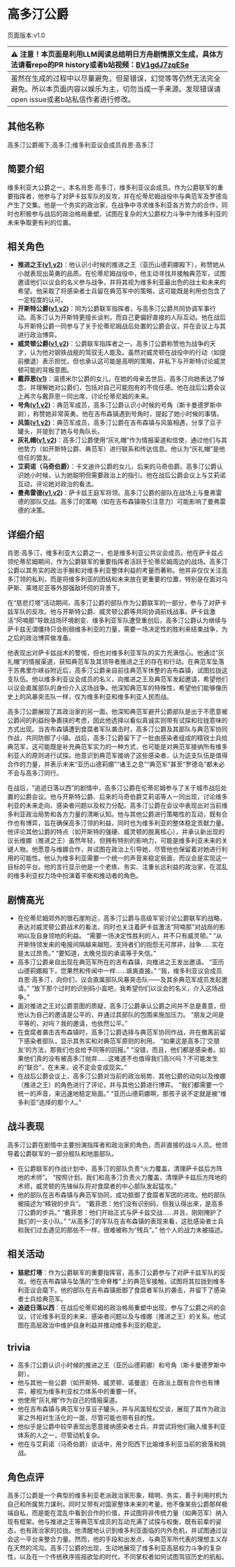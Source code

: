 # 高多汀公爵
页面版本:v1.0
 

| :warning: 注意！本页面是利用LLM阅读总结明日方舟剧情原文生成，具体方法请看repo的PR history或者b站视频：[BV1gdJ7zqESe](https://www.bilibili.com/video/BV1gdJ7zqESe/)         |
|:----------------------------|
| 虽然在生成的过程中以尽量避免，但是错误，幻觉等等仍然无法完全避免。所以本页面内容以娱乐为主，切勿当成一手来源。发现错误请open issue或者b站私信作者进行修改。|



## 其他名称
高多汀公爵阁下;高多汀;维多利亚议会成员肖恩·高多汀
## 简要介绍
维多利亚大公爵之一，本名肖恩·高多汀，维多利亚议会成员。作为公爵联军的重要指挥者，他参与了对萨卡兹军队的反攻，并在伦蒂尼姆战役中与典范军及罗德岛产生了交集。他是一个务实的政治家，在战争中寻求维多利亚各方势力的合作，同时也积极参与战后的政治格局重塑，试图在复杂的大公爵权力斗争中为维多利亚的未来争取更有利的位置。
## 相关角色
-   **推进之王([v1](char_112_siege.md),[v2](../char_v3/char_112_siege.md))**：他认识小时候的推进之王（亚历山德莉娜殿下），称赞她从小就表现出英勇的品质。在伦蒂尼姆战役中，他主动寻找并接触典范军，试图邀请他们以议会的名义参与战争，并将其视为维多利亚最出色的战士和未来的希望。他采取了将感染者士兵留在典范军中的策略，这可能既是利用也包含了一定程度的认可。
-   **开斯特公爵([v1](extended_char_kai_si_te_gong_jue.md),[v2](../char_v3/extended_char_kai_si_te_gong_jue.md))**：同为公爵联军指挥者，与高多汀公爵共同协调军事行动。高多汀认为开斯特更擅长谈判，而自己更偏好直接的人际互动。他在战后与开斯特公爵一同参与了关于伦蒂尼姆战后处置的公爵会议，并在会议上与其进行政治博弈。
-   **威灵顿公爵([v1](extended_char_wei_ling_dun_gong_jue.md),[v2](../char_v3/extended_char_wei_ling_dun_gong_jue.md))**：公爵联军指挥者之一。高多汀公爵称赞他为战争的天才，认为他对钢铁战舰的驾驭无人能及。虽然对威灵顿在战役中的行动（如提前撤退）表示担忧，但也承认这可能是高明的策略，并私下与开斯特讨论威灵顿可能的背叛意图。
-   **戴菲恩([v1](char_4110_delphn.md))**：温德米尔公爵的女儿，在她的母亲去世后，高多汀向她表达了悼念，并理解她对公爵们，包括对自己可能抱有的不信任感。他在战后公爵会议上再次与戴菲恩一同出席，讨论伦蒂尼姆的未来。
-   **号角([v1](char_4039_horn.md),[v2](../char_v3/char_4039_horn.md))**：典范军成员，高多汀公爵认识小时候的号角（斯卡曼德罗斯中尉），称赞她非常英勇。他在吉布森镇遇到号角时，提起了她小时候的事情。
-   **风笛([v1](char_222_bpipe.md),[v2](../char_v3/char_222_bpipe.md))**：典范军成员，高多汀公爵在吉布森镇与风笛相遇，分享了豆子罐头，并提到了她与号角队长。
-   **灰礼帽([v1](extended_char_hui_li_mao.md),[v2](../char_v3/extended_char_hui_li_mao.md))**：高多汀公爵使用“灰礼帽”作为情报渠道和信使，通过他们与其他势力（如开斯特公爵、典范军）进行联系和传达信息。他认为“灰礼帽”是他信任的盟友。
-   **艾莉诺（马奇伯爵）**：卡文迪许公爵的女儿，后来的马奇伯爵。高多汀公爵认识她小时候，认为她聪明但需要政治上的指引。他在战后公爵会议上与艾莉诺互动，评论她对政治的看法。
-   **曼弗雷德([v1](extended_char_man_fu_lei_de.md),[v2](../char_v3/extended_char_man_fu_lei_de.md))**：萨卡兹王庭军将领。高多汀公爵的部队在战场上与曼弗雷德的部队交战。高多汀的策略（如在吉布森镇吸引注意力）可能影响了曼弗雷德的决策。
## 详细介绍
肖恩·高多汀，维多利亚大公爵之一，也是维多利亚公共议会成员。他在萨卡兹占领伦蒂尼姆期间，作为公爵联军的重要指挥者活跃于伦蒂尼姆周边的战场。高多汀公爵以其务实的政治手腕和对维多利亚整体利益的考量而著称。他并非仅仅关注高多汀领的私利，而是将维多利亚的团结和未来放在更重要的位置，特别是在面对乌萨斯、莱塔尼亚等外部强敌环伺的背景下。

在“慈悲灯塔”活动期间，高多汀公爵的部队作为公爵联军的一部分，参与了对萨卡兹军队的反攻。他与开斯特公爵、威灵顿公爵等共同协调前线战事。萨卡兹激活“阿喃那”导致战场环境剧变、维多利亚军队遭受重创后，高多汀公爵认为继续与萨卡兹无谓僵持只会削弱维多利亚的力量，需要一场决定性的胜利来结束战争，为之后的政治博弈做准备。

他表现出对萨卡兹战术的警惕，但也对维多利亚军队的实力充满信心。他通过“灰礼帽”的情报渠道，获知典范军及其领导者推进之王的存在和行动。在典范军坠落于苏弗里尔峡谷附近后，高多汀公爵亲自前往典范军休整的吉布森镇，试图拉拢这支队伍。他以维多利亚议会成员的名义，向推进之王及典范军发起邀请，希望他们以议会直属部队的身份介入这场战争。他深知典范军的特殊性，希望他们能够像历史上的风暴突击队一样，仅为维多利亚和维多利亚人民而战。

高多汀公爵展现了其政治家的另一面。他深知典范军避开公爵部队是出于不愿意被公爵间的利益纷争裹挟的考虑，因此他选择以看似真诚实则带有试探和拉拢意味的方式出现。当吉布森镇遭到食腐者军队袭击时，高多汀公爵及其部队与典范军协同作战，共同防御了小镇。战后，高多汀公爵留下了一批由感染者组成的精锐士兵给典范军，这可能既是补充典范军实力的一种方式，也可能是对典范军接纳所有维多利亚人的原则进行试探。他意识到典范军接纳了这些感染者，认为这支队伍是值得合作的力量，并表示未来“亚历山德莉娜”“诸王之息”“典范军”甚至“罗德岛”都未必不会与高多汀同行。

在战后，“追迹日落以西”的剧情中，高多汀公爵在伦蒂尼姆参与了关于城市战后处置的公爵会议。他与开斯特公爵、后来的马奇伯爵艾莉诺等人一同出现，讨论维多利亚的未来走向、感染者问题以及权力分配。高多汀公爵在会议中表现出对当前维多利亚政治局势和各方力量的清晰认知。他与其他公爵进行策略性的互动，既有合作也有博弈，旨在确保高多汀领的利益，同时也为维多利亚的整体稳定贡献力量。他评论其他公爵的特点（如开斯特的强硬、威灵顿的脱离核心），并承认新出现的议长维娜（推进之王）虽然年轻，但拥有特别的影响力，可能是维多利亚未来的关键人物。他愿意与维娜合作，并试图在政治上引导她，尽管他也保留着对她进行利用的可能性。他认为维多利亚需要一个统一的声音来稳定局面，而议会是实现这一目标的平台。他的言行显示他是一个老练、务实、注重长远利益的政治家，在混乱的维多利亚权力场中扮演着平衡和推动者的角色。
## 剧情高光
*   在伦蒂尼姆郊外的银石崖附近，高多汀公爵与高级军官讨论公爵联军的战略，表达对威灵顿公爵战术的看法，同时也关注着萨卡兹激活“阿喃那”对战局的影响以及自身领地的利益。
    “需要一场决定性胜利的人，并不只有威灵顿。”
    “从开斯特领发来的电报间隔越来越短。支持者们的抱怨无可厚非，战争......实在是太过昂贵。”
    “要知道，太晚兑现的承诺等于失信。”
*   高多汀公爵亲自出现在典范军所在的吉布森镇，向推进之王发出邀请。
    “亚历山德莉娜殿下，您果然和传闻中一样......飒爽直接。”
    “我，维多利亚议会成员肖恩·高多汀，向你们，议会直属部队风暴突击队——及其余典范军成员发起邀请。”
    “放下那个过时的识别码小盒吧，我希望你们以议会的名义，介入这场战争。”
*   面对推进之王对公爵意图的质疑，高多汀公爵承认公爵之间并不总是善意，但他认为自己的邀请是公平的，并通过其部队的包围来施加压力。
    “朋友之间是平等的，对吗？我的邀请，也依然公平。”
*   在食腐者袭击吉布森镇时，高多汀公爵选择与典范军协同作战，并在撤离前留下感染者部队，显示其务实和对典范军原则的利用。
    “如果这是高多汀‘交朋友’的方法，那我们也会给予同等的回报。”
    “没错，而且，他们都是感染者。如果他们真的没有被高多汀抛弃......这难道不也值得我们高兴吗？不可能发生的“联合”，在未来，说不定会变成现实。”
*   在战后公爵会议上，高多汀公爵对当前的政治局势、其他公爵的动向以及维娜（推进之王）的角色进行了评论，并与其他公爵进行博弈。
    “我们都需要一个统一的声音，来迅速地稳定局面。”
    “亚历山德莉娜啊，那孩子说不定就是被“维多利亚”选择的那个人。”
## 战斗表现
高多汀公爵在剧情中主要扮演指挥者和政治家的角色，而非直接的战斗人员。他领导着公爵联军的一部分舰队和地面部队。
*   在公爵联军的作战计划中，高多汀的部队负责“火力覆盖，清理萨卡兹后方阵地的术师”。
    “按照计划，我们和高多汀负责火力覆盖，清理萨卡兹后方阵地的术师，威灵顿的先锋纵队将对食腐者的中心部队发起猛攻。”
*   他的部队在吉布森镇与典范军协同，成功抵御了食腐者军团的进攻。他的部队被描述为“精锐的步兵”。
    “戴菲恩：他们没有识别码，但我认得出来，是高多汀公爵的步兵。”
    “戴菲恩：他们开始正式与萨卡兹交战......并且，刚刚掩护了我们的一支小队。”
    “从高多汀的军队在吉布森镇的表现来看，这批感染者士兵和我们过去遇见的那些不一样，很难被称为“残兵”。”
他个人的战力未被描述。
## 相关活动
-   **慈悲灯塔**：作为公爵联军的重要指挥官，高多汀公爵参与了对萨卡兹军队的反攻。他在吉布森镇与坠落的“生命脊椎”上的典范军接触，试图将其拉拢到维多利亚议会麾下。他的部队在吉布森镇抵御了食腐者军队的袭击，并留下了感染者士兵给典范军。
-   **追迹日落以西**：在战后伦蒂尼姆的政治格局重塑中出现，参与了公爵之间的会议，讨论维多利亚的未来、感染者问题以及与维娜（推进之王）的关系。他试图在高层政治中维护自身利益并推动维多利亚的稳定。
## trivia
*   高多汀公爵认识小时候的推进之王（亚历山德莉娜）和号角（斯卡曼德罗斯中尉）。
*   他与其他一些公爵（如开斯特、威灵顿、诺曼底）在政治上既有合作也有博弈，被视为维多利亚权力体系中的重要一环。
*   他使用“灰礼帽”作为自己的情报渠道。
*   他在吉布森镇与典范军分享豆子罐头，并与风笛轻松交谈，展现了其作为政治家之外相对生活化的一面，尽管可能也带有目的性。
*   他似乎是公爵中较早表现出愿意接纳感染者士兵，并尝试将他们融入维多利亚体系的人之一，尽管动机复杂。
*   他在与艾莉诺（马奇伯爵）谈话中，用夕阳西下比喻维多利亚当前的衰落和挑战。
## 角色点评
高多汀公爵是一个典型的维多利亚老派政治家形象，精明、务实，善于利用时机为自己和所属势力谋利，同时又带有对国家整体未来的考量。他不像某些公爵那样极端自私，而是能在混乱中看到合作的价值，并试图将非传统力量（如典范军）纳入现有框架。他与推进之王等典范军成员的互动充满了试探与权衡，既有前辈的姿态，也有政治家的拉拢。他清醒地认识到维多利亚面临的内外危机，并试图通过议会这一平台来整合力量。然而，他的手段和出发点，与典范军所代表的理想主义存在天然的鸿沟。高多汀公爵的出现，生动地展现了维多利亚高层权力斗争的复杂性，以及在一个传统秩序摇摇欲坠的时代，不同掌权者如何试图驾驭历史的航船。